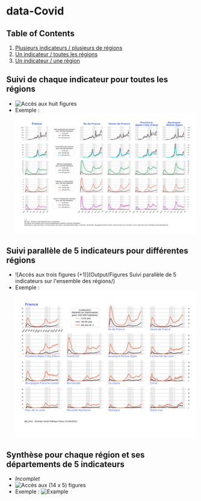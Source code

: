 # data-Covid
## Table of Contents
1. [Plusieurs indicateurs / plusieurs de régions](#example1)
2. [Un indicateur / toutes les régions](#example2)
3. [Un indicateur / une région](#example3)


## Suivi de chaque indicateur pour toutes les régions <a name="example1"></a>
* ![Accès aux huit figures](/Output/n-indic_n-reg/)
* Exemple :
![Example](/Output/n-indic_n-reg/regions_1.png)
## Suivi parallèle de 5 indicateurs pour différentes régions<a name="example2"></a>
* ![Accès aux trois figures (+1)](Output/Figures Suivi parallèle de 5 indicateurs sur l'ensemble des régions/)
* Exemple :
![Example](/Output/1-indic_all-reg/fig-rea.png)
## Synthèse pour chaque région et ses départements de 5 indicateurs <a name="example3"></a>
* _Incomplet_
* ![Accès aux (14 x 5) figures](/Output/1-indic_1-reg/) 
* Exemple :
![Example](/Output/1-indic_1-reg/Île-de-France/fig-incidence.png)
